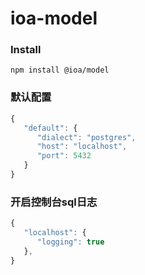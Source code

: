 # ioa-model

### Install

```
npm install @ioa/model
```

### 默认配置 

```js
{
   "default": {
      "dialect": "postgres",
      "host": "localhost",
      "port": 5432
   }
}
```

### 开启控制台sql日志

```js
{
   "localhost": {
      "logging": true
   },
}
```